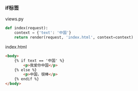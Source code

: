 ### if标签
views.py

```python
def index(request):
    context = {'text': '中国'}
    return render(request, 'index.html', context=context)
```

index.html

```html
<body>
    {% if text == '中国' %}
        <p>我爱你中国</p>
    {% else %}
        <p>中国，很棒</p>
    {% endif %}
</body>

```



